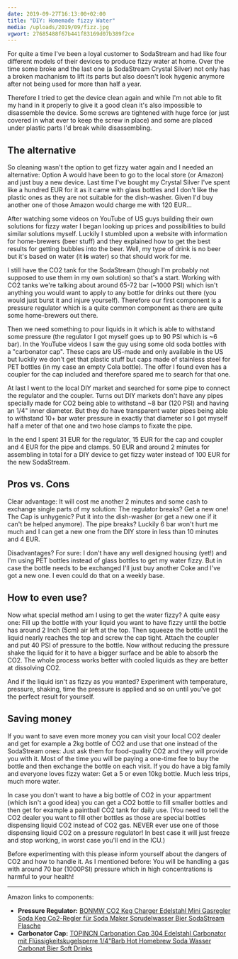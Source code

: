 ```yaml
---
date: 2019-09-27T16:13:00+02:00
title: "DIY: Homemade fizzy Water"
media: /uploads/2019/09/fizz.jpg
vgwort: 27685488f67b441f83169d07b389f2ce
---
```


For quite a time I've been a loyal customer to SodaStream and had like four different models of their devices to produce fizzy water at home. Over the time some broke and the last one (a SodaStream Crystal Silver) not only has a broken machanism to lift its parts but also doesn't look hygenic anymore after not being used for more than half a year.

Therefore I tried to get the device clean again and while I'm not able to fit my hand in it properly to give it a good clean it's also impossible to disassemble the device. Some screws are tightened with huge force (or just covered in what ever to keep the screw in place) and some are placed under plastic parts I'd break while disassembling.

## The alternative

So cleaning wasn't the option to get fizzy water again and I needed an alternative: Option A would have been to go to the local store (or Amazon) and just buy a new device. Last time I've bought my Crystal Silver I've spent like a hundred EUR for it as it came with glass bottles and I don't like the plastic ones as they are not suitable for the dish-washer. Given I'd buy another one of those Amazon would charge me with 120 EUR…

After watching some videos on YouTube of US guys building their own solutions for fizzy water I began looking up prices and possibilities to build similar solutions myself. Luckily I stumbled upon a website with information for home-brewers (beer stuff) and they explained how to get the best results for getting bubbles into the beer. Well, my type of drink is no beer but it's based on water (it **is** water) so that should work for me.

I still have the CO2 tank for the SodaStream (though I'm probably not supposed to use them in my own solution) so that's a start. Working with CO2 tanks we're talking about around 65-72 bar (~1000 PSI) which isn't anything you would want to apply to any bottle for drinks out there (you would just burst it and injure yourself). Therefore our first component is a pressure regulator which is a quite common component as there are quite some home-brewers out there.

Then we need something to pour liquids in it which is able to withstand some pressure (the regulator I got myself goes up to 90 PSI which is ~6 bar). In the YouTube videos I saw the guy using some old soda bottles with a "carbonator cap". These caps are US-made and only available in the US but luckily we don't get that plastic stuff but caps made of stainless steel for PET bottles (in my case an empty Cola bottle). The offer I found even has a coupler for the cap included and therefore spared me to search for that one.

At last I went to the local DIY market and searched for some pipe to connect the regulator and the coupler. Turns out DIY markets don't have any pipes specially made for CO2 being able to withstand ~8 bar (120 PSI) and having an 1/4" inner diameter. But they do have transparent water pipes being able to withstand 10+ bar water pressure in exactly that diameter so I got myself half a meter of that one and two hose clamps to fixate the pipe.

In the end I spent 31 EUR for the regulator, 15 EUR for the cap and coupler and 4 EUR for the pipe and clamps. 50 EUR and around 2 minutes for assembling in total for a DIY device to get fizzy water instead of 100 EUR for the new SodaStream.

## Pros vs. Cons

Clear advantage: It will cost me another 2 minutes and some cash to exchange single parts of my solution: The regulator breaks? Get a new one! The Cap is unhygenic? Put it into the dish-washer (or get a new one if it can't be helped anymore). The pipe breaks? Luckily 6 bar won't hurt me much and I can get a new one from the DIY store in less than 10 minutes and 4 EUR.

Disadvantages? For sure: I don't have any well designed housing (yet!) and I'm using PET bottles instead of glass bottles to get my water fizzy. But in case the bottle needs to be exchanged I'll just buy another Coke and I've got a new one. I even could do that on a weekly base.

## How to even use?

Now what special method am I using to get the water fizzy? A quite easy one: Fill up the bottle with your liquid you want to have fizzy until the bottle has around 2 Inch (5cm) air left at the top. Then squeeze the bottle until the liquid nearly reaches the top and screw the cap tight. Attach the coupler and put 40 PSI of pressure to the bottle. Now without reducing the pressure shake the liquid for it to have a bigger surface and be able to absorb the CO2. The whole process works better with cooled liquids as they are better at dissolving CO2.

And if the liquid isn't as fizzy as you wanted? Experiment with temperature, pressure, shaking, time the pressure is applied and so on until you've got the perfect result for yourself.

## Saving money

If you want to save even more money you can visit your local CO2 dealer and get for example a 2kg bottle of CO2 and use that one instead of the SodaStream ones: Just ask them for food-quality CO2 and they will provide you with it. Most of the time you will be paying a one-time fee to buy the bottle and then exchange the bottle on each visit. If you do have a big family and everyone loves fizzy water: Get a 5 or even 10kg bottle. Much less trips, much more water.

In case you don't want to have a big bottle of CO2 in your appartment (which isn't a good idea) you can get a CO2 bottle to fill smaller bottles and then get for example a paintball CO2 tank for daily use. (You need to tell the CO2 dealer you want to fill other bottles as those are special bottles dispensing liquid CO2 instead of CO2 gas. NEVER ever use one of those dispensing liquid CO2 on a pressure regulator! In best case it will just freeze and stop working, in worst case you'll end in the ICU.)

Before experimenting with this please inform yourself about the dangers of CO2 and how to handle it. As I mentioned before: You will be handling a gas with around 70 bar (1000PSI) pressure which in high concentrations is harmful to your health!

----

Amazon links to components:

- **Pressure Regulator:** [BONMW CO2 Keg Charger Edelstahl Mini Gasregler Soda Keg Co2-Regler für Soda Maker Sprudelwasser Bier SodaStream Flasche](https://amzn.to/2mlg9Fn)
- **Carbonator Cap:** [TOPINCN Carbonation Cap 304 Edelstahl Carbonator mit Flüssigkeitskugelsperre 1/4"Barb Hot Homebrew Soda Wasser Carbonat Bier Soft Drinks](https://amzn.to/2nhpZYU)

